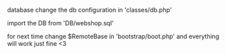 database
change the db configuration in 'classes/db.php'

import the DB from 'DB/webshop.sql'

for next time change $RemoteBase in 'bootstrap/boot.php' and everything will work just fine <3
